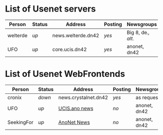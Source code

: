 # List of Usenet servers
| **Person** | **Status** | **Address**      | **Posting** | **Newsgroups**   | **Binaries** |
|----|----|----|----|----|----|
| welterde     | _up_       | news.welterde.dn42 | _yes_       | Big 8, de.*, alt.* | _no_         |
| UFO          | _up_       | core.ucis.dn42     | _yes_       | anonet, dn42 | _no_         |

# List of Usenet WebFrontends
| **Person** | **Status** | **Address**        | **Posting** | **Newsgroups**   | **Binaries** |
|----|----|----|----|----|----|
| cronix       | _down_       | news.crystalnet.dn42 | _yes_       | as requested       | _no_         |
| UFO          | _up_       | [UCIS.ano news](http://cgiproxy.ucis.dn42/nph-proxy.cgi/00/http/www.ucis.ano/news/) | _no_       | anonet, dn42       | _limited_         |
| SeekingFor   | _up_       | [AnoNet News](http://cgiproxy.ucis.dn42/nph-proxy.cgi/00/http/news.sfor.ano/) | _no_       | anonet, dn42       | _no_         |